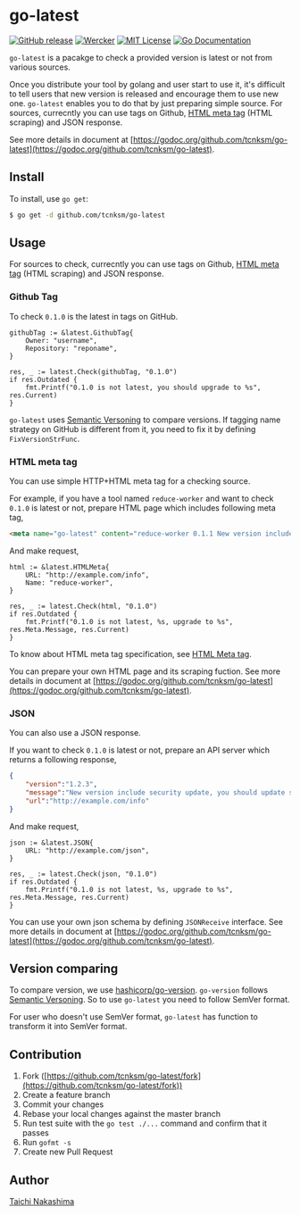go-latest 
====

[![GitHub release](http://img.shields.io/github/release/tcnksm/go-latest.svg?style=flat-square)][release]
[![Wercker](http://img.shields.io/wercker/ci/551e58c16b7badb9770001288.svg?style=flat-square)][wercker]
[![MIT License](http://img.shields.io/badge/license-MIT-blue.svg?style=flat-square)][license]
[![Go Documentation](http://img.shields.io/badge/go-documentation-blue.svg?style=flat-square)][godocs]

[release]: https://github.com/tcnksm/go-latest/releases
[wercker]: https://app.wercker.com/project/bykey/1059e8b0cf3bde5fc220477d39a1bf0e
[license]: https://github.com/tcnksm/go-latest/blob/master/LICENSE
[godocs]: http://godoc.org/github.com/tcnksm/go-latest


`go-latest` is a pacakge to check a provided version is latest or not from various sources.

Once you distribute your tool by golang and user start to use it, it's difficult to tell users that new version is released and encourage them to use new one. `go-latest` enables you to do that by just preparing simple source. For sources, currecntly you can use tags on Github, [HTML meta tag](doc/html_meta.md) (HTML scraping) and JSON response. 

See more details in document at [https://godoc.org/github.com/tcnksm/go-latest](https://godoc.org/github.com/tcnksm/go-latest).

## Install

To install, use `go get`:

```bash
$ go get -d github.com/tcnksm/go-latest
```

## Usage

For sources to check, currecntly you can use tags on Github, [HTML meta tag](doc/html_meta.md) (HTML scraping) and JSON response. 

### Github Tag

To check `0.1.0` is the latest in tags on GitHub.

```golang
githubTag := &latest.GithubTag{
    Owner: "username",
    Repository: "reponame",
}

res, _ := latest.Check(githubTag, "0.1.0")
if res.Outdated {
    fmt.Printf("0.1.0 is not latest, you should upgrade to %s", res.Current)
}
```

`go-latest` uses [Semantic Versoning](http://semver.org/) to compare versions. If tagging name strategy on GitHub is different from it, you need to fix it by defining `FixVersionStrFunc`. 

### HTML meta tag

You can use simple HTTP+HTML meta tag for a checking source.

For example, if you have a tool named `reduce-worker` and want to check `0.1.0` is latest or not, prepare HTML page which includes following meta tag, 

```html
<meta name="go-latest" content="reduce-worker 0.1.1 New version include security update">
```

And make request,

```golang
html := &latest.HTMLMeta{
    URL: "http://example.com/info",
    Name: "reduce-worker",
}

res, _ := latest.Check(html, "0.1.0")
if res.Outdated {
    fmt.Printf("0.1.0 is not latest, %s, upgrade to %s", res.Meta.Message, res.Current)
}
```

To know about HTML meta tag specification, see [HTML Meta tag](doc/html_meta.md).

You can prepare your own HTML page and its scraping fuction. See more details in document at [https://godoc.org/github.com/tcnksm/go-latest](https://godoc.org/github.com/tcnksm/go-latest).

### JSON

You can also use a JSON response.

If you want to check `0.1.0` is latest or not, prepare an API server which returns a following response,

```json
{
    "version":"1.2.3",
    "message":"New version include security update, you should update soon",
    "url":"http://example.com/info"
}
```

And make request,

```golang
json := &latest.JSON{
    URL: "http://example.com/json",
}

res, _ := latest.Check(json, "0.1.0")
if res.Outdated {
    fmt.Printf("0.1.0 is not latest, %s, upgrade to %s", res.Meta.Message, res.Current)
}
```

You can use your own json schema by defining `JSONReceive` interface. See more details in document at [https://godoc.org/github.com/tcnksm/go-latest](https://godoc.org/github.com/tcnksm/go-latest).

## Version comparing

To compare version, we use [hashicorp/go-version](https://github.com/hashicorp/go-version). `go-version` follows [Semantic Versoning](http://semver.org/). So to use `go-latest` you need to follow SemVer format.

For user who doesn't use SemVer format, `go-latest` has function to transform it into SemVer format.


## Contribution

1. Fork ([https://github.com/tcnksm/go-latest/fork](https://github.com/tcnksm/go-latest/fork))
1. Create a feature branch
1. Commit your changes
1. Rebase your local changes against the master branch
1. Run test suite with the `go test ./...` command and confirm that it passes
1. Run `gofmt -s`
1. Create new Pull Request

## Author

[Taichi Nakashima](https://github.com/tcnksm)
